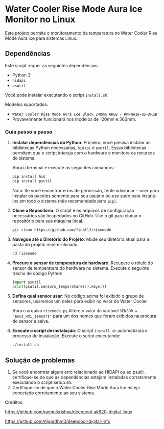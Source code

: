 # Water Cooler Rise Mode Aura Ice Monitor no Linux

Este projeto permite o monitoramento da temperatura no Water Cooler Rise Mode Aura Ice para sistemas Linux.

## Dependências

Este script requer as seguintes dependências:
- Python 3
- `hidapi`
- `psutil`

Você pode instalar executando o script `install.sh`:

Modelos suportados:
- `Water Cooler Rise Mode Aura Ice Black 240mm ARGB - RM-WAIB-05-ARGB`
- Provavelmente funcionará nos modelos de 120mm e 360mm.

### Guia passo a passo

1. **Instalar dependências do Python**: Primeiro, você precisa instalar as bibliotecas Python necessárias, `hidapi` e `psutil`. Essas bibliotecas permitem que o script interaja com o hardware e monitore os recursos do sistema.
										
    Abra o terminal e execute os seguintes comandos:
    ```bash
    pip install hid
    pip install psutil
    ```
	Nota: Se você encontrar erros de permissão, tente adicionar --user para instalar os pacotes somente para seu usuário ou use sudo para instalá-los em todo o sistema (não recomendado para `pip`).

2. **Clone o Repositório**: O script e os arquivos de configuração necessários são hospedados no GitHub. Use o git para clonar o repositório para sua máquina local.

    ```bash
    git clone https://github.com/finallf/risemode
    ```

3. **Navegue até o Diretório do Projeto**: Mude seu diretório atual para a pasta do projeto recém-clonado.

    ```bash
    cd risemode
    ```

4. **Procure o sensor de temperatura do hardware**: Recupere o rótulo do sensor de temperatura do hardware no sistema. Execute o seguinte trecho de código Python.

	```python
    import psutil
    print(psutil.sensors_temperatures().keys())
    ```

5. **Defina qual sensor usar**: No código acima foi exibido o grupo de sensores, usaremos um deles para exibir no visor do Water Cooler.
	
	Abra o arquivo `risemode.py`
	Altere o valor da variável `SENSOR = "asus_wmi_sensors"` para um dos nomes que foram exibidos na procura do sensor e salve.
	
6. **Execute o script de instalação**: O script `install.sh` automatizará o processo de instalação. Execute o script executando:

    ```bash
    ./install.sh
    ```

## Solução de problemas

1) Se você encontrar algum erro relacionado ao HIDAPI ou ao psutil, certifique-se de que as dependências estejam instaladas corretamente executando o script setup.sh.
2) Certifique-se de que o Water Cooler Rise Mode Aura Ice esteja conectado corretamente ao seu sistema.

Créditos:

https://github.com/raghulkrishna/deepcool-ak620-digital-linux

https://github.com/Algorithm0/deepcool-digital-info
